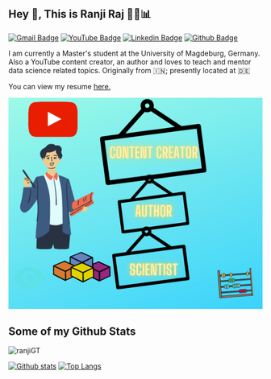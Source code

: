 ## Hey 👋, This is Ranji Raj 👨‍🧮📊
[![Gmail Badge](https://img.shields.io/badge/-ranjiraj9@protonmail.com-c14438?style=flat&logo=Gmail&logoColor=white&link=mailto:ranjiraj9@protonmail.com)](mailto:ranjiraj9@protonmail.com) [![YouTube Badge](https://img.shields.io/badge/YouTube-Subscribe%20Now!-brightgreen)](https://www.youtube.com/c/RanjiRaj18/)
[![Linkedin Badge](https://img.shields.io/badge/-reng99-0072b1?style=flat&logo=Linkedin&logoColor=white&link=https://www.linkedin.com/in/reng99/)](https://www.linkedin.com/in/reng99/) [![Github Badge](https://img.shields.io/badge/-ranjiGT-grey?style=flat&logo=github&logoColor=white&link=https://github.com/ranjiGT/)](https://www.github.com/ranjiGT/) <p align='left'>I am currently a Master's student at the University of Magdeburg, Germany. Also a YouTube content creator, an author and loves to teach and mentor data science related topics. Originally from 🇮🇳; presently located at 🇩🇪</p><p align='left'> You can view my resume <a href='https://rpubs.com/ranjiraj9/powerresume ' target=_blank><u>here</u>.</a></p>
![Banner](https://github.com/ranjiGT/ranjiGT/blob/main/Copy%20of%20Copy%20of%20CONTENT%20CREATOR%20AUTHOR%20SCIENTIST.png)

## Some of my Github Stats
<p align=left> <img src=https://komarev.com/ghpvc/?username=ranjiGT alt=ranjiGT /> </p>

[![Github stats](https://github-readme-stats.vercel.app/api?username=ranjiGT&show_icons=true&include_all_commits=true)](https://github.com/ranjiGT/github-readme-stats)
[![Top Langs](https://github-readme-stats.vercel.app/api/top-langs/?username=ranjiGT&layout=compact)](https://github.com/ranjiGT/github-readme-stats)
